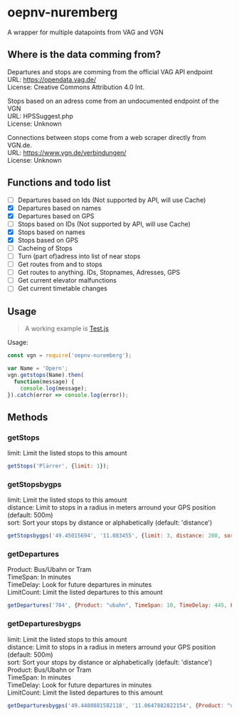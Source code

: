 # oepnv-nuremberg  
 A wrapper for multiple datapoints from VAG and VGN  
  
## Where is the data comming from?  
 Departures and stops are comming from the official VAG API endpoint  
 URL: https://opendata.vag.de/  
 License: Creative Commons Attribution 4.0 Int.  
  
 Stops based on an adress come from an undocumented endpoint of the VGN  
 URL: HPSSuggest.php  
 License: Unknown  
  
 Connections between stops come from a web scraper directly from VGN.de.  
 URL: https://www.vgn.de/verbindungen/  
 License: Unknown  

## Functions and todo list

- [ ] Departures based on Ids (Not supported by API, will use Cache)
- [X] Departures based on names
- [X] Departures based on GPS
- [ ] Stops based on IDs (Not supported by API, will use Cache)
- [X] Stops based on names
- [X] Stops based on GPS
- [ ] Cacheing of Stops
- [ ] Turn (part of)adress into list of near stops
- [ ] Get routes from and to stops
- [ ] Get routes to anything. IDs, Stopnames, Adresses, GPS
- [ ] Get current elevator malfunctions
- [ ] Get current timetable changes
  
## Usage
 > A working example is [Test.js](https://github.com/BolverBlitz/oepnv-nuremberg/blob/main/test.js)

 Usage:
 ```js
 const vgn = require('oepnv-nuremberg');

 var Name = 'Opern';
 vgn.getstops(Name).then(
   function(message) {
     console.log(message);
 }).catch(error => console.log(error));
 ```

## Methods

### getStops
limit: Limit the listed stops to this amount  
 ```js
getStops('Plärrer', {limit: 1});
 ```

### getStopsbygps
limit: Limit the listed stops to this amount  
distance: Limit to stops in a radius in meters arround your GPS position (default: 500m)  
sort: Sort your stops by distance or alphabetically (default: 'distance')  
 ```js
getStopsbygps('49.45015694', '11.083455', {limit: 3, distance: 200, sort: 'distance'});
 ```

### getDepartures
Product: Bus/Ubahn or Tram  
TimeSpan: In minutes  
TimeDelay: Look for future departures in minutes  
LimitCount: Limit the listed departures to this amount   
```js
getDepartures('704', {Product: "ubahn", TimeSpan: 10, TimeDelay: 445, LimitCount: 10})
```

### getDeparturesbygps
limit: Limit the listed stops to this amount  
distance: Limit to stops in a radius in meters arround your GPS position (default: 500m)  
sort: Sort your stops by distance or alphabetically (default: 'distance') 
Product: Bus/Ubahn or Tram  
TimeSpan: In minutes  
TimeDelay: Look for future departures in minutes  
LimitCount: Limit the listed departures to this amount  
```js
getDeparturesbygps('49.4480881582118', '11.0647882822154', {Product: "ubahn", TimeSpan: 10, TimeDelay: 45, LimitCount: 2, limit: 5, distance: 200, sort: 'Distance'})
```
